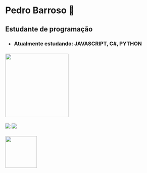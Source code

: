 ### <h1> Pedro Barroso 🎵 </h1>

<h2> Estudante de programação </h2>
<h3>
<ul>
  <li> Atualmente estudando: JAVASCRIPT, C#, PYTHON </li>
 </ul>
 <h3>
<div align="left">
  <a href="https://github.com/pedrobarroso01">
  <img height="200em" src="https://github-readme-stats.vercel.app/api?username=pedrobarroso01&show_icons=true&theme=dark&"/> 
</div>
<div style="display: inline_block"><br>
  <a href="https://www.instagram.com/pedro.barroso9/" target="_blank"><img src="https://img.shields.io/badge/-Instagram-%23E4405F?style=for-the-badge&logo=instagram&logoColor=white" target="_blank"></a>
  <a href="https://www.linkedin.com/in/pedro-barroso-13b613227/" target="_blank"><img src="https://img.shields.io/badge/-LinkedIn-%230077B5?style=for-the-badge&logo=linkedin&logoColor=white" target="_blank"></a> 
</div>
  <br>
    <img height="100em" src="http://clubedosgeeks.com.br/wp-content/uploads/2016/01/dormrm.gif"/>

<!--
**pedrobarroso01/pedrobarroso01** is a ✨ _special_ ✨ repository because its `README.md` (this file) appears on your GitHub profile.

Here are some ideas to get you started:

- 🔭 I’m currently working on ...
- 🌱 I’m currently learning ...
- 👯 I’m looking to collaborate on ...
- 🤔 I’m looking for help with ...
- 💬 Ask me about ...
- 📫 How to reach me: ...
- 😄 Pronouns: ...
- ⚡ Fun fact: ...
-->
